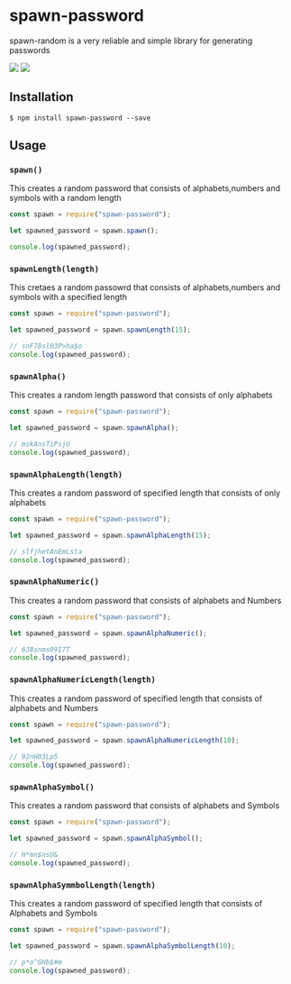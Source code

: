 # spawn-password

spawn-random is a very reliable and simple library for generating passwords

![](https://img.shields.io/npm/v/spawn-password) ![](https://img.shields.io/npm/l/spawn-password)

## Installation

    $ npm install spawn-password --save

## Usage

### `spawn()`

This creates a random password that consists of alphabets,numbers and symbols with a random length

```javascript
const spawn = require("spawn-password");

let spawned_password = spawn.spawn();

console.log(spawned_password);
```

### `spawnLength(length)`

This cretaes a random passowrd that consists of alphabets,numbers and symbols with a specified length

```javascript
const spawn = require("spawn-password");

let spawned_password = spawn.spawnLength(15);

// snF78sl03P>ha$o
console.log(spawned_password);
```

### `spawnAlpha()`

This creates a random length password that consists of only alphabets

```javascript
const spawn = require("spawn-password");

let spawned_password = spawn.spawnAlpha();

// mskAnsTiPsjU
console.log(spawned_password);
```

### `spawnAlphaLength(length)`

This creates a random password of specified length that consists of only alphabets

```javascript
const spawn = require("spawn-password");

let spawned_password = spawn.spawnAlphaLength(15);

// slfjhetAnEmLsta
console.log(spawned_password);
```

### `spawnAlphaNumeric()`

This creates a random password that consists of alphabets and Numbers

```javascript
const spawn = require("spawn-password");

let spawned_password = spawn.spawnAlphaNumeric();

// 6J8snms09I7T
console.log(spawned_password);
```

### `spawnAlphaNumericLength(length)`

This creates a random password of specified length that consists of alphabets and Numbers

```javascript
const spawn = require("spawn-password");

let spawned_password = spawn.spawnAlphaNumericLength(10);

// 92nH03Lp5
console.log(spawned_password);
```

### `spawnAlphaSymbol()`

This creates a random password that consists of alphabets and Symbols

```javascript
const spawn = require("spawn-password");

let spawned_password = spawn.spawnAlphaSymbol();

// H*mn$nsU&
console.log(spawned_password);
```

### `spawnAlphaSymmbolLength(length)`

This creates a random password of specified length that consists of Alphabets and Symbols

```javascript
const spawn = require("spawn-password");

let spawned_password = spawn.spawnAlphaSymbolLength(10);

// p*o^GHb$#m
console.log(spawned_password);
```
